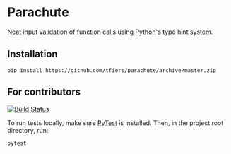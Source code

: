 # Parachute

Neat input validation of function calls using Python's type hint system.

Installation
------------
```
pip install https://github.com/tfiers/parachute/archive/master.zip
```


For contributors
------------
[![Build Status](https://travis-ci.org/tfiers/parachute.svg?branch=master)](https://travis-ci.org/tfiers/parachute)

To run tests locally, make sure [PyTest](https://docs.pytest.org/en/latest/)
is installed. Then, in the project root directory, run:
```
pytest
```
